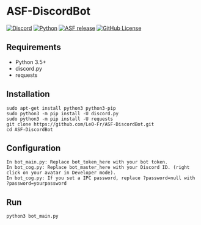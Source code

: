 # ASF-DiscordBot

[![Discord](https://img.shields.io/badge/Discord-chat-brightgreen.svg)](https://discord.gg/bdnQ44M)
[![Python](https://img.shields.io/badge/Python-3.5-blue.svg)](https://pypi.python.org/)
[![ASF release](https://img.shields.io/github/release/JustArchi/ArchiSteamFarm.svg?label=ASF&maxAge=600)](https://github.com/JustArchi/ArchiSteamFarm/releases/latest)
[![GitHub License](https://img.shields.io/github/license/LeO-Fr/ASF-DiscordBot.svg)](https://github.com/LeO-Fr/ASF-DiscordBot/blob/master/LICENSE)


## Requirements

* Python 3.5+
* discord.py
* requests

## Installation

```shell
sudo apt-get install python3 python3-pip
sudo python3 -m pip install -U discord.py
sudo python3 -m pip install -U requests
git clone https://github.com/LeO-Fr/ASF-DiscordBot.git
cd ASF-DiscordBot
```

## Configuration

```
In bot_main.py: Replace bot_token_here with your bot token.
In bot_cog.py: Replace bot_master_here with your Discord ID. (right click on your avatar in Developer mode).
In bot_cog.py: If you set a IPC password, replace ?password=null with ?password=yourpassword
```

## Run

```shell
python3 bot_main.py
```